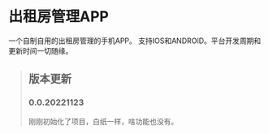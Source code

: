 # 出租房管理APP

一个自制自用的出租房管理的手机APP。 支持IOS和ANDROID。平台开发周期和更新时间一切随缘。

> ## 版本更新
> ### 0.0.20221123
> 刚刚初始化了项目，白纸一样，啥功能也没有。